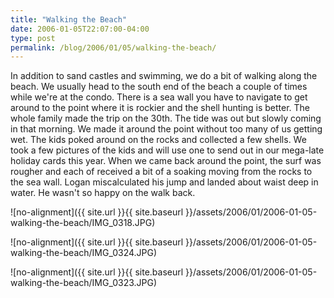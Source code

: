 ```yaml
---
title: "Walking the Beach"
date: 2006-01-05T22:07:00-04:00
type: post
permalink: /blog/2006/01/05/walking-the-beach/
---
```

In addition to sand castles and swimming, we do a bit of walking along the beach. We usually head to the south end of the beach a couple of times while we're at the condo. There is a sea wall you have to navigate to get around to the point where it is rockier and the shell hunting is better. The whole family made the trip on the 30th. The tide was out but slowly coming in that morning. We made it around the point without too many of us getting wet. The kids poked around on the rocks and collected a few shells. We took a few pictures of the kids and will use one to send out in our mega-late holiday cards this year. When we came back around the point, the surf was rougher and each of received a bit of a soaking moving from the rocks to the sea wall. Logan miscalculated his jump and landed about waist deep in water. He wasn't so happy on the walk back.

![no-alignment]({{ site.url }}{{ site.baseurl }}/assets/2006/01/2006-01-05-walking-the-beach/IMG_0318.JPG)

![no-alignment]({{ site.url }}{{ site.baseurl }}/assets/2006/01/2006-01-05-walking-the-beach/IMG_0324.JPG)

![no-alignment]({{ site.url }}{{ site.baseurl }}/assets/2006/01/2006-01-05-walking-the-beach/IMG_0323.JPG)
